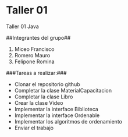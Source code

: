 # Taller 01
Taller 01 Java

##Integrantes del grupo##
1. Miceo Francisco
2. Romero Mauro
3. Felipone Romina

###Tareas a realizar:###
*	Clonar el repositorio github
*	Completar la clase MaterialCapacitacion
*	Completar la clase Libro
*	Crear la clase Video
*	Implementar la interface Biblioteca
*	Implementar la interface Ordenable
*	Implementar los algoritmos de ordenamiento
*	Enviar el trabajo
